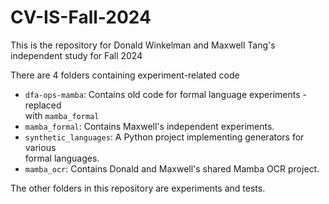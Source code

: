 # CV-IS-Fall-2024
This is the repository for Donald Winkelman and Maxwell Tang's independent study
for Fall 2024

There are 4 folders containing experiment-related code
- `dfa-ops-mamba`: Contains old code for formal language experiments - replaced\
    with `mamba_formal`
- `mamba_formal`: Contains Maxwell's independent experiments.
- `synthetic_languages`: A Python project implementing generators for various\
    formal languages.
- `mamba_ocr`: Contains Donald and Maxwell's shared Mamba OCR project.

The other folders in this repository are experiments and tests.
